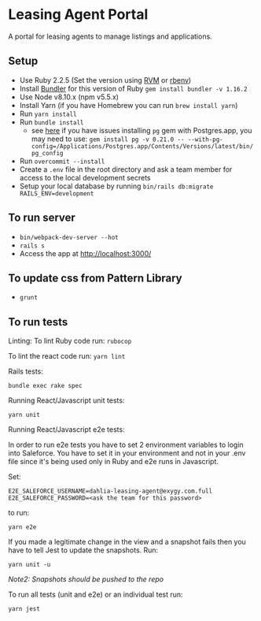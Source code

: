 # Leasing Agent Portal

A portal for leasing agents to manage listings and applications.

## Setup
* Use Ruby 2.2.5 (Set the version using [RVM](https://rvm.io/rvm/install) or [rbenv](https://github.com/rbenv/rbenv))
* Install [Bundler](https://github.com/bundler/bundler) for this version of Ruby `gem install bundler -v 1.16.2`
* Use Node v8.10.x (npm v5.5.x)
* Install Yarn (if you have Homebrew you can run `brew install yarn`)
* Run `yarn install`
* Run `bundle install`
  - see [here](https://stackoverflow.com/a/19850273/260495) if you have issues installing `pg` gem with Postgres.app, you may need to use: `gem install pg -v 0.21.0 -- --with-pg-config=/Applications/Postgres.app/Contents/Versions/latest/bin/pg_config`
* Run `overcommit --install`
* Create a `.env` file in the root directory and ask a team member for access to the local development secrets
* Setup your local database by running `bin/rails db:migrate RAILS_ENV=development`

## To run server
* `bin/webpack-dev-server --hot`
* `rails s`
* Access the app at [http://localhost:3000/](http://localhost:3000/)

## To update css from Pattern Library
* `grunt`

## To run tests

Linting:
To lint Ruby code run: `rubocop`

To lint the react code run: `yarn lint`

Rails tests:

`bundle exec rake spec`

Running React/Javascript unit tests:

`yarn unit`

Running React/Javascript e2e tests:

In order to run e2e tests you have to set 2 environment variables to login into Saleforce.
You have to set it in your environment and not in your .env file since it's being used only in Ruby and e2e runs in Javascript.

Set:

```
E2E_SALEFORCE_USERNAME=dahlia-leasing-agent@exygy.com.full
E2E_SALEFORCE_PASSWORD=<ask the team for this password>
```

to run:

`yarn e2e`

If you made a legitimate change in the view and a snapshot fails then you have to tell Jest to update the snapshots. Run:

`yarn unit -u`

_Note2: Snapshots should be pushed to the repo_


To run all tests (unit and e2e) or an individual test run:

`yarn jest`
